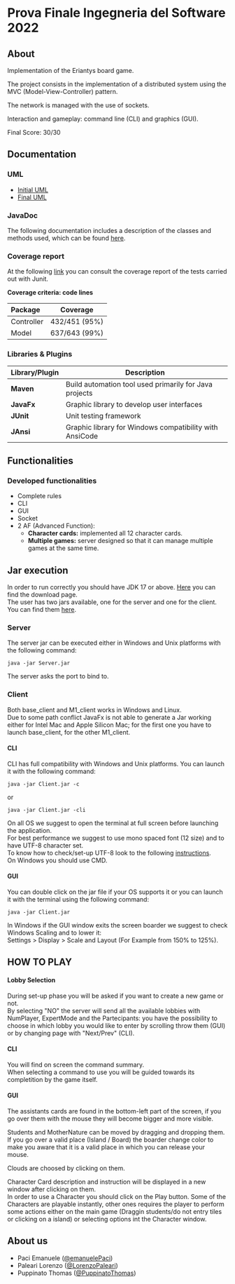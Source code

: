 # Prova Finale Ingegneria del Software 2022
## About

Implementation of the Eriantys board game.

The project consists in the implementation of a distributed system using the MVC (Model-View-Controller) pattern.

The network is managed with the use of sockets.

Interaction and gameplay: command line (CLI) and graphics (GUI).

Final Score: 30/30

## Documentation

### UML
- [Initial UML](https://github.com/emanuelePaci/SoftEng_Eriantys/tree/main/Deliverables/UML/Initial)
- [Final UML](https://github.com/emanuelePaci/SoftEng_Eriantys/tree/main/Deliverables/UML/Final)

### JavaDoc
The following documentation includes a description of the classes and methods used, which can be found [here](https://github.com/emanuelePaci/SoftEng_Eriantys/tree/main/Deliverables/Code%20Coverage).

### Coverage report
At the following [link](https://github.com/emanuelePaci/SoftEng_Eriantys/tree/main/Deliverables/Code%20Coverage) you can consult the coverage report of the tests carried out with Junit.



**Coverage criteria: code lines**

| Package | Coverage |
|:-----------------------|:------------------------------------:|
| Controller | 432/451 (95%)
| Model | 637/643 (99%)


### Libraries & Plugins
|Library/Plugin|Description|
|---------------|-----------|
|__Maven__|Build automation tool used primarily for Java projects|
|__JavaFx__|Graphic library to develop user interfaces| 
|__JUnit__|Unit testing framework|
|__JAnsi__|Graphic library for Windows compatibility with AnsiCode|

## Functionalities
### Developed functionalities
- Complete rules
- CLI
- GUI
- Socket
- 2 AF (Advanced Function):
    - __Character cards:__ implemented all 12 character cards.
    - __Multiple games:__ server designed so that it can manage multiple games at the same time.

## Jar execution
In order to run correctly you should have JDK 17 or above. [Here](https://www.oracle.com/java/technologies/downloads/#java17) you can find the download page.  
The user has two jars available, one for the server and one for the client.
You can find them [here](https://github.com/emanuelePaci/SoftEng_Eriantys/tree/main/Deliverables/JAR).
### Server
The server jar can be executed either in Windows and Unix platforms with the following command:
```
java -jar Server.jar
```
The server asks the port to bind to. 

### Client
Both base_client and M1_client works in Windows and Linux.  
Due to some path conflict JavaFx is not able to generate a Jar working either for Intel Mac and Apple Silicon Mac; for the first one you have to launch base_client, for the other M1_client. 
#### CLI
CLI has full compatibility with Windows and Unix platforms. You can launch it with the following command:
```
java -jar Client.jar -c
```
or
```
java -jar Client.jar -cli
```
On all OS we suggest to open the terminal at full screen before launching the application.   
For best performance we suggest to use mono spaced font (12 size) and to have UTF-8 character set.  
To know how to check/set-up UTF-8 look to the following [instructions](https://github.com/LorenzoPaleari/ing-sw-2022-Paci-Paleari-Puppinato/wiki/CLI-Settings#utf-8).  
On Windows you should use CMD. 

#### GUI
You can double click on the jar file if your OS supports it or you can launch it with the terminal using the following command:
```
java -jar Client.jar
```  
In Windows if the GUI window exits the screen boarder we suggest to check Windows Scaling and to lower it:  
Settings > Display > Scale and Layout (For Example from 150% to 125%).

## HOW TO PLAY
#### Lobby Selection
During set-up phase you will be asked if you want to create a new game or not.  
By selecting "NO" the server will send all the available lobbies with NumPlayer, ExpertMode and the Partecipants: you have the possibility to choose in which lobby you would like to enter by scrolling throw them (GUI) or by changing page with "Next/Prev" (CLI).

#### CLI
You will find on screen the command summary.  
When selecting a command to use you will be guided towards its completition by the game itself.

#### GUI
The assistants cards are found in the bottom-left part of the screen, if you go over them with the mouse they will become bigger and more visible. 

Students and MotherNature can be moved by dragging and dropping them. If you go over a valid place (Island / Board) the boarder change color to make you aware that it is a valid place in which you can release your mouse.  

Clouds are choosed by clicking on them.

Character Card description and instruction will be displayed in a new window after clicking on them.  
In order to use a Character you should click on the Play button.
Some of the Characters are playable instantly, other ones requires the player to perform some actions either on the main game (Draggin students/do not entry tiles or clicking on a island) or selecting options int the Character window.


## About us
* Paci Emanuele ([@emanuelePaci](https://github.com/emanuelePaci))
* Paleari Lorenzo ([@LorenzoPaleari](https://github.com/LorenzoPaleari))
* Puppinato Thomas ([@PuppinatoThomas](https://github.com/PuppinatoThomas))
